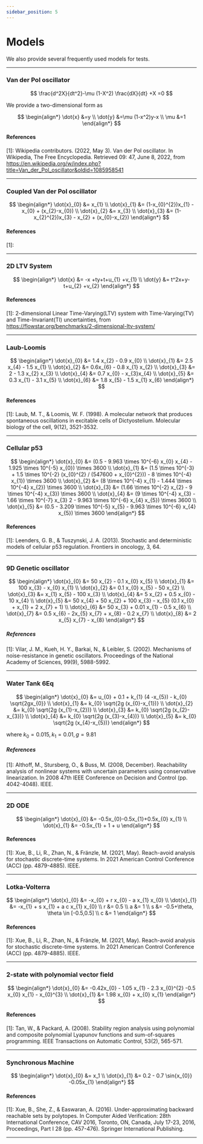 ```yaml
---
sidebar_position: 5
---
```


# Models

We also provide several frequently used models for tests.

---

### Van der Pol oscillator

$$
\frac{d^2X}{dt^2}-\mu (1-X^2) \frac{dX}{dt} +X =0
$$

We provide a two-dimensional form as

$$
\begin{align*}
\dot{x} &=y \\
\dot{y} &=\mu (1-x^2)y-x \\
\mu &=1
\end{align*}
$$

#### References

\[1\]: Wikipedia contributors. (2022, May 3). Van der Pol oscillator. In Wikipedia, The Free Encyclopedia. Retrieved 09:
47, June 8, 2022, from https://en.wikipedia.org/w/index.php?title=Van_der_Pol_oscillator&oldid=1085958541

---

### Coupled Van der Pol oscillator

$$
\begin{align*}
\dot{x}_{0} &= x_{1} \\
\dot{x}_{1} &= (1-x_{0}^{2})x_{1} - x_{0} + (x_{2}-x_{0}) \\
\dot{x}_{2} &= x_{3} \\
\dot{x}_{3} &= (1-x_{2}^{2})x_{3} - x_{2} + (x_{0}-x_{2})
\end{align*}
$$

#### References

\[1\]:

---

### 2D LTV System

$$
\begin{align*}
\dot{x} &= -x +ty+t+u_{1} +v_{1} \\
\dot{y} &= t^2x+y-t+u_{2} +v_{2}
\end{align*}
$$

#### References

[1]: 2-dimensional Linear Time-Varying(LTV) system with Time-Varying(TV) and Time-Invariant(TI)
uncertainties, from https://flowstar.org/benchmarks/2-dimensional-ltv-system/

---

### Laub-Loomis

$$
\begin{align*}
\dot{x}_{0} &= 1.4 x_{2} - 0.9 x_{0} \\
\dot{x}_{1} &= 2.5 x_{4} - 1.5 x_{1} \\
\dot{x}_{2} &= 0.6x_{6} - 0.8 x_{1} x_{2} \\
\dot{x}_{3} &= 2 - 1.3 x_{2} x_{3} \\
\dot{x}_{4} &= 0.7 x_{0} - x_{3}x_{4} \\
\dot{x}_{5} &= 0.3 x_{1} - 3.1 x_{5} \\
\dot{x}_{6} &= 1.8 x_{5} - 1.5 x_{1} x_{6}
\end{align*}
$$

#### References

[1]: Laub, M. T., & Loomis, W. F. (1998). A molecular network that produces spontaneous oscillations in excitable cells
of Dictyostelium. Molecular biology of the cell, 9(12), 3521-3532.

---

### Cellular p53

$$
\begin{align*}
\dot{x}_{0} &= (0.5 - 9.963 \times 10^{-6} x_{0} x_{4} - 1.925 \times 10^{-5} x_{0}) \times 3600 \\
\dot{x}_{1} &= (1.5 \times 10^{-3} + 1.5 \times 10^{-2} (x_{0}^{2} / (547600 + x_{0}^{2})) - 8 \times 10^{-4} x_{1})
\times 3600 \\
\dot{x}_{2} &= (8 \times 10^{-4} x_{1} - 1.444 \times 10^{-4} x_{2}) \times 3600 \\
\dot{x}_{3} &= (1.66 \times 10^{-2} x_{2} - 9 \times 10^{-4} x_{3}) \times 3600 \\
\dot{x}_{4} &= (9 \times 10^{-4} x_{3} - 1.66 \times 10^{-7} x_{3} 2 - 9.963 \times 10^{-6} x_{4} x_{5}) \times 3600 \\
\dot{x}_{5} &= (0.5 - 3.209 \times 10^{-5} x_{5} - 9.963 \times 10^{-6} x_{4} x_{5}) \times 3600
\end{align*}
$$

#### References

[1]: Leenders, G. B., & Tuszynski, J. A. (2013). Stochastic and deterministic models of cellular p53 regulation.
Frontiers in oncology, 3, 64.

---

### 9D Genetic oscillator

$$
\begin{align*}
\dot{x}_{0} &= 50 x_{2} - 0.1 x_{0} x_{5} \\
\dot{x}_{1} &= 100 x_{3} - x_{0} x_{1} \\
\dot{x}_{2} &= 0.1 x_{0} x_{5} - 50 x_{2} \\
\dot{x}_{3} &= x_{1} x_{5} - 100 x_{3} \\
\dot{x}_{4} &= 5 x_{2} + 0.5 x_{0} - 10 x_{4} \\
\dot{x}_{5} &= 50 x_{4} + 50 x_{2} + 100 x_{3} - x_{5} (0.1 x_{0} + x_{1} + 2 x_{7} + 1) \\
\dot{x}_{6} &= 50 x_{3} + 0.01 x_{1} - 0.5 x_{6} \\
\dot{x}_{7} &= 0.5 x_{6} - 2x_{5} x_{7} + x_{8} - 0.2 x_{7} \\
\dot{x}_{8} &= 2 x_{5} x_{7} - x_{8}
\end{align*}
$$

##### References

[1]: Vilar, J. M., Kueh, H. Y., Barkai, N., & Leibler, S. (2002). Mechanisms of noise-resistance in genetic oscillators.
Proceedings of the National Academy of Sciences, 99(9), 5988-5992.

---

### Water Tank 6Eq

$$
\begin{align*}
\dot{x}_{0} &= u_{0} + 0.1 + k_{1} (4 -x_{5}) - k_{0} \sqrt{2gx_{0}} \\
\dot{x}_{1} &= k_{0} \sqrt{2g (x_{0}-x_{1})} \\
\dot{x}_{2} &= k_{0} \sqrt{2g (x_{1}-x_{2})} \\
\dot{x}_{3} &= k_{0} \sqrt{2g (x_{2}-x_{3})} \\
\dot{x}_{4} &= k_{0} \sqrt{2g (x_{3}-x_{4})} \\
\dot{x}_{5} &= k_{0} \sqrt{2g (x_{4}-x_{5})}
\end{align*}
$$

where $k_{0} = 0.015, k_{1}= 0.01, g=9.81$

##### References

[1]: Althoff, M., Stursberg, O., & Buss, M. (2008, December). Reachability analysis of
nonlinear systems with uncertain parameters using conservative linearization. In 2008
47th IEEE Conference on Decision and Control (pp. 4042-4048). IEEE.

---

### 2D ODE

$$
\begin{align*}
\dot{x}_{0} &= -0.5x_{0}-0.5x_{1}+0.5x_{0} x_{1} \\
\dot{x}_{1} &= -0.5x_{1} + 1 + u
\end{align*}
$$

#### References

[1]: Xue, B., Li, R., Zhan, N., & Fränzle, M. (2021, May). Reach-avoid analysis for stochastic discrete-time systems. In
2021 American Control Conference (ACC) (pp. 4879-4885). IEEE.

--- 

### Lotka-Volterra

$$
\begin{align*}
\dot{x}_{0} &= -x_{0} + r x_{0} - a x_{1} x_{0} \\
\dot{x}_{1} &= -x_{1} + s x_{1} + a c x_{1} x_{0} \\
r &= 0.5 \\
a &= 1 \\
s &= -0.5+\theta, \theta \in [-0.5,0.5] \\
c &= 1
\end{align*}
$$

#### References

[1]: Xue, B., Li, R., Zhan, N., & Fränzle, M. (2021, May). Reach-avoid analysis for stochastic discrete-time systems. In
2021 American Control Conference (ACC) (pp. 4879-4885). IEEE.

---

### 2-state with polynomial vector field

$$
\begin{align*}
\dot{x}_{0} &= -0.42x_{0} - 1.05 x_{1} - 2.3 x_{0}^{2} -0.5 x_{0} x_{1} - x_{0}^{3} \\
\dot{x}_{1} &= 1.98 x_{0} + x_{0} x_{1}
\end{align*}
$$

#### References

[1]: Tan, W., & Packard, A. (2008). Stability region analysis using polynomial and composite polynomial Lyapunov
functions and sum-of-squares programming. IEEE Transactions on Automatic Control, 53(2), 565-571.

---

### Synchronous Machine

$$
\begin{align*}
\dot{x}_{0} &= x_1 \\
\dot{x}_{1} &= 0.2 - 0.7 \sin{x_{0}} -0.05x_{1}
\end{align*}
$$

#### References

[1]: Xue, B., She, Z., & Easwaran, A. (2016). Under-approximating backward reachable sets by polytopes. In Computer
Aided Verification: 28th International Conference, CAV 2016, Toronto, ON, Canada, July 17-23, 2016, Proceedings, Part I
28 (pp. 457-476). Springer International Publishing.

---

